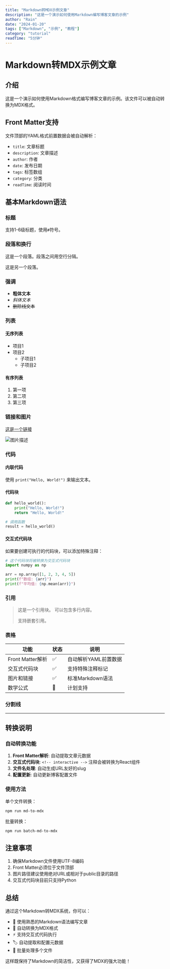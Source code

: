 ```yaml
---
title: "Markdown转MDX示例文章"
description: "这是一个演示如何使用Markdown编写博客文章的示例"
author: "Rain"
date: "2024-01-20"
tags: ["Markdown", "示例", "教程"]
category: "tutorial"
readTime: "5分钟"
---
```


# Markdown转MDX示例文章

## 介绍

这是一个演示如何使用Markdown格式编写博客文章的示例。该文件可以被自动转换为MDX格式。

## Front Matter支持

文件顶部的YAML格式前置数据会被自动解析：

- `title`: 文章标题
- `description`: 文章描述
- `author`: 作者
- `date`: 发布日期
- `tags`: 标签数组
- `category`: 分类
- `readTime`: 阅读时间

## 基本Markdown语法

### 标题

支持1-6级标题，使用`#`符号。

### 段落和换行

这是一个段落。段落之间用空行分隔。

这是另一个段落。

### 强调

- **粗体文本**
- *斜体文本*
- ~~删除线文本~~

### 列表

#### 无序列表
- 项目1
- 项目2
  - 子项目1
  - 子项目2

#### 有序列表
1. 第一项
2. 第二项
3. 第三项

### 链接和图片

[这是一个链接](https://example.com)

![图片描述](https://via.placeholder.com/300x200)

### 代码

#### 内联代码
使用 `print("Hello, World!")` 来输出文本。

#### 代码块
```python
def hello_world():
    print("Hello, World!")
    return "Hello, World!"

# 调用函数
result = hello_world()
```

#### 交互式代码块
如果要创建可执行的代码块，可以添加特殊注释：

```python <!-- interactive -->
# 这个代码块将被转换为交互式代码块
import numpy as np

arr = np.array([1, 2, 3, 4, 5])
print(f"数组: {arr}")
print(f"平均值: {np.mean(arr)}")
```

### 引用

> 这是一个引用块。
> 可以包含多行内容。
>
> 支持嵌套引用。

### 表格

| 功能 | 状态 | 说明 |
|------|------|------|
| Front Matter解析 | ✅ | 自动解析YAML前置数据 |
| 交互式代码块 | ✅ | 支持特殊注释标记 |
| 图片和链接 | ✅ | 标准Markdown语法 |
| 数学公式 | 🔄 | 计划支持 |

### 分割线

---

## 转换说明

### 自动转换功能

1. **Front Matter解析**: 自动提取文章元数据
2. **交互式代码块**: `<!-- interactive -->` 注释会被转换为React组件
3. **文件名处理**: 自动生成URL友好的slug
4. **配置更新**: 自动更新博客配置文件

### 使用方法

单个文件转换：
```bash
npm run md-to-mdx
```

批量转换：
```bash
npm run batch-md-to-mdx
```

## 注意事项

1. 确保Markdown文件使用UTF-8编码
2. Front Matter必须位于文件顶部
3. 图片路径建议使用绝对URL或相对于public目录的路径
4. 交互式代码块目前只支持Python

## 总结

通过这个Markdown转MDX系统，你可以：

- 📝 使用熟悉的Markdown语法编写文章
- 🔄 自动转换为MDX格式
- ⚡ 支持交互式代码执行
- 🏷️ 自动提取和配置元数据
- 📁 批量处理多个文件

这样既保持了Markdown的简洁性，又获得了MDX的强大功能！ 